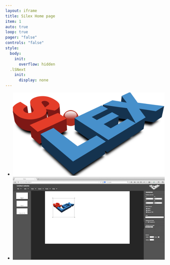```yaml
---
layout: iframe
title: Silex Home page
item: 1
auto: true
loop: true
pager: "false"
controls: "false"
style:
  body:
    init:
      overflow: hidden
  .lSNext
    init:
      display: none
---
```


* ![Silex Logo](www_silex_me/Silex_website_builder_logo-small.png)
* ![Silex UI](www_silex_me/silex-screenshot.png)

